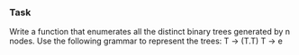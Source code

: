### Task

Write a function that enumerates all the distinct binary trees generated by n nodes. 
Use the following grammar to represent the trees: 
T -> (T.T)
T -> e 

